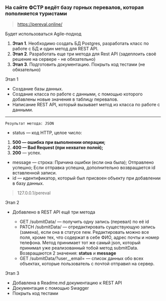 ### На сайте ФСТР ведёт базу горных перевалов, которая пополняется туристами
>https://pereval.online/

Будет использоваться Agile-подход

1. __Этап 1__. Необходимо создать БД Postgres, разработать класс по работе с БД и один метод для REST API.
2. __Этап 2__. Разработать еще три метода для Rest API (задеплоить своё решение на сервере - не обязательно)
3. __Этап 3__. Подготовить документацию. Покрыть код тестами (не обязательно)

Этап 1
- Создание базы данных.
- Создание класса по работе с данными, с помощью которого добавлены новые значения в таблицу перевалов.
- Написание REST API, который вызывает метод из класса по работе с данными.
___
    Результат метода: JSON

* status — код HTTP, целое число:
1. __500 — ошибка при выполнении операции;__
2. __400 — Bad Request (при нехватке полей);__
3. __200__ — успех.
* message — строка:
Причина ошибки (если она была);
Отправлено успешно;
Если отправка успешна, дополнительно возвращается id вставленной записи.
* id — идентификатор, который был присвоен объекту при добавлении в базу данных.
>127.0.0.1/pereval

Этап 2
- Добавлено в REST API ещё три метода


    * GET /submitData/<id> — получить одну запись (перевал) по её id
    * PATCH /submitData/<id> — отредактировать существующую запись (замена), если она в статусе new. Редактировать можно все поля, кроме тех, что содержат в себе ФИО, адрес почты и номер телефона. Метод принимает тот же самый json, который принимал уже реализованный тобой метод submitData.
    Возвращаются 2 значения: __status__ и __message__
    * GET /submitData/?user__email=<email> — список данных обо всех объектах, которые пользователь с почтой <email> отправил на сервер.

Этап 3
- Добавлена в Readme.md документацию к REST API
- Документация с помощью Swagger
- Покрыть код тестами
